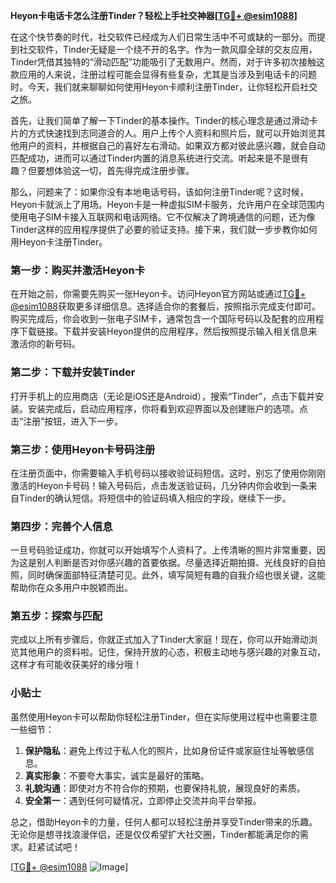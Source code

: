 **Heyon卡电话卡怎么注册Tinder？轻松上手社交神器[[TG💪+ @esim1088](https://t.me/s/esim1088)]**

在这个快节奏的时代，社交软件已经成为人们日常生活中不可或缺的一部分。而提到社交软件，Tinder无疑是一个绕不开的名字。作为一款风靡全球的交友应用，Tinder凭借其独特的“滑动匹配”功能吸引了无数用户。然而，对于许多初次接触这款应用的人来说，注册过程可能会显得有些复杂，尤其是当涉及到电话卡的问题时。今天，我们就来聊聊如何使用Heyon卡顺利注册Tinder，让你轻松开启社交之旅。

首先，让我们简单了解一下Tinder的基本操作。Tinder的核心理念是通过滑动卡片的方式快速找到志同道合的人。用户上传个人资料和照片后，就可以开始浏览其他用户的资料，并根据自己的喜好左右滑动。如果双方都对彼此感兴趣，就会自动匹配成功，进而可以通过Tinder内置的消息系统进行交流。听起来是不是很有趣？但要想体验这一切，首先得完成注册步骤。

那么，问题来了：如果你没有本地电话号码，该如何注册Tinder呢？这时候，Heyon卡就派上了用场。Heyon卡是一种虚拟SIM卡服务，允许用户在全球范围内使用电子SIM卡接入互联网和电话网络。它不仅解决了跨境通信的问题，还为像Tinder这样的应用程序提供了必要的验证支持。接下来，我们就一步步教你如何用Heyon卡注册Tinder。

### 第一步：购买并激活Heyon卡

在开始之前，你需要先购买一张Heyon卡。访问Heyon官方网站或通过[TG💪+ @esim1088](https://t.me/s/esim1088)获取更多详细信息。选择适合你的套餐后，按照指示完成支付即可。购买完成后，你会收到一张电子SIM卡，通常包含一个国际号码以及配套的应用程序下载链接。下载并安装Heyon提供的应用程序，然后按照提示输入相关信息来激活你的新号码。

### 第二步：下载并安装Tinder

打开手机上的应用商店（无论是iOS还是Android），搜索“Tinder”，点击下载并安装。安装完成后，启动应用程序，你将看到欢迎界面以及创建账户的选项。点击“注册”按钮，进入下一步。

### 第三步：使用Heyon卡号码注册

在注册页面中，你需要输入手机号码以接收验证码短信。这时，别忘了使用你刚刚激活的Heyon卡号码！输入号码后，点击发送验证码，几分钟内你会收到一条来自Tinder的确认短信。将短信中的验证码填入相应的字段，继续下一步。

### 第四步：完善个人信息

一旦号码验证成功，你就可以开始填写个人资料了。上传清晰的照片非常重要，因为这是别人判断是否对你感兴趣的首要依据。尽量选择近期拍摄、光线良好的自拍照，同时确保面部特征清楚可见。此外，填写简短有趣的自我介绍也很关键，这能帮助你在众多用户中脱颖而出。

### 第五步：探索与匹配

完成以上所有步骤后，你就正式加入了Tinder大家庭！现在，你可以开始滑动浏览其他用户的资料啦。记住，保持开放的心态，积极主动地与感兴趣的对象互动，这样才有可能收获美好的缘分哦！

### 小贴士

虽然使用Heyon卡可以帮助你轻松注册Tinder，但在实际使用过程中也需要注意一些细节：

1. **保护隐私**：避免上传过于私人化的照片，比如身份证件或家庭住址等敏感信息。
2. **真实形象**：不要夸大事实，诚实是最好的策略。
3. **礼貌沟通**：即使对方不符合你的预期，也要保持礼貌，展现良好的素质。
4. **安全第一**：遇到任何可疑情况，立即停止交流并向平台举报。

总之，借助Heyon卡的力量，任何人都可以轻松注册并享受Tinder带来的乐趣。无论你是想寻找浪漫伴侣，还是仅仅希望扩大社交圈，Tinder都能满足你的需求。赶紧试试吧！

[[TG💪+ @esim1088](https://t.me/s/esim1088) ![Image](https://i.postimg.cc/4NQfJmqS/Snipaste-2025-05-13-00-14-12.png)]